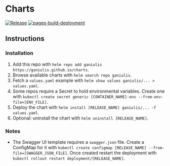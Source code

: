 # Charts

[![Release](https://github.com/ganiulis/charts/actions/workflows/release.yaml/badge.svg)](https://github.com/ganiulis/charts/actions/workflows/release.yaml)
[![pages-build-deployment](https://github.com/ganiulis/charts/actions/workflows/pages/pages-build-deployment/badge.svg?branch=gh-pages)](https://github.com/ganiulis/charts/actions/workflows/pages/pages-build-deployment)

## Instructions

### Installation

1. Add this repo with `helm repo add ganiulis https://ganiulis.github.io/charts`.
2. Browse available charts with `helm search repo ganiulis`.
3. Fetch a `values.yaml` example with `helm show values ganiulis/... > values.yaml`.
4. Some repos require a Secret to hold environmental variables. Create one with `kubectl create secret generic [CONTAINER_NAME]-env --from-env-file=[ENV_FILE]`.
5. Deploy the chart with `helm install [RELEASE_NAME] ganiulis/... -f values.yaml`.
6. Optional: uninstall the chart with `helm uninstall [RELEASE_NAME]`.

### Notes

- The Swagger UI template requires a `swagger.json` file. Create a ConfigMap for it with `kubectl create configmap [RELEASE_NAME] --from-file=[SWAGGER_JSON_FILE]`. Once created restart the deployment with `kubectl rollout restart deployment/[RELEASE_NAME]`.
